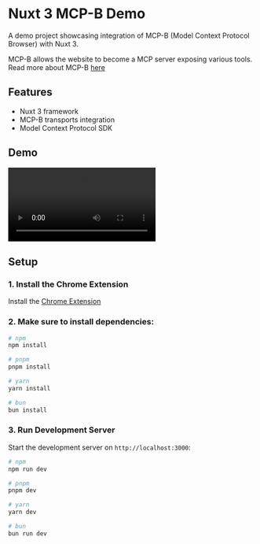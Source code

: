 # Nuxt 3 MCP-B Demo

A demo project showcasing integration of MCP-B (Model Context Protocol Browser) with Nuxt 3.

MCP-B allows the website to become a MCP server exposing various tools. Read more about MCP-B [here](https://github.com/MiguelsPizza/WebMCP?tab=readme-ov-file)

## Features

- Nuxt 3 framework
- MCP-B transports integration
- Model Context Protocol SDK

## Demo

<video controls>
  <source src="./assets/demo.mp4" type="video/mp4">
</video>

## Setup

### 1. Install the Chrome Extension

Install the [Chrome Extension](https://chromewebstore.google.com/detail/mcp-b/daohopfhkdelnpemnhlekblhnikhdhfa?authuser=0&hl=en)

### 2. Make sure to install dependencies:

```bash
# npm
npm install

# pnpm
pnpm install

# yarn
yarn install

# bun
bun install
```

### 3. Run Development Server

Start the development server on `http://localhost:3000`:

```bash
# npm
npm run dev

# pnpm
pnpm dev

# yarn
yarn dev

# bun
bun run dev
```

